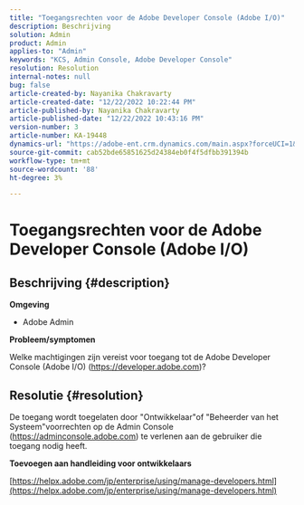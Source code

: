 ```yaml
---
title: "Toegangsrechten voor de Adobe Developer Console (Adobe I/O)"
description: Beschrijving
solution: Admin
product: Admin
applies-to: "Admin"
keywords: "KCS, Admin Console, Adobe Developer Console"
resolution: Resolution
internal-notes: null
bug: false
article-created-by: Nayanika Chakravarty
article-created-date: "12/22/2022 10:22:44 PM"
article-published-by: Nayanika Chakravarty
article-published-date: "12/22/2022 10:43:16 PM"
version-number: 3
article-number: KA-19448
dynamics-url: "https://adobe-ent.crm.dynamics.com/main.aspx?forceUCI=1&pagetype=entityrecord&etn=knowledgearticle&id=4793eb26-4782-ed11-81ac-6045bd006e5a"
source-git-commit: cab52bde65851625d24384eb0f4f5dfbb391394b
workflow-type: tm+mt
source-wordcount: '88'
ht-degree: 3%

---
```


# Toegangsrechten voor de Adobe Developer Console (Adobe I/O)

## Beschrijving {#description}


<b>Omgeving</b>

- Adobe Admin

<b>Probleem/symptomen</b>

Welke machtigingen zijn vereist voor toegang tot de Adobe Developer Console (Adobe I/O) (https://developer.adobe.com)?


## Resolutie {#resolution}


De toegang wordt toegelaten door &quot;Ontwikkelaar&quot;of &quot;Beheerder van het Systeem&quot;voorrechten op de Admin Console (https://adminconsole.adobe.com) te verlenen aan de gebruiker die toegang nodig heeft.

<b>Toevoegen aan handleiding voor ontwikkelaars</b>

[https://helpx.adobe.com/jp/enterprise/using/manage-developers.html](https://helpx.adobe.com/jp/enterprise/using/manage-developers.html)
